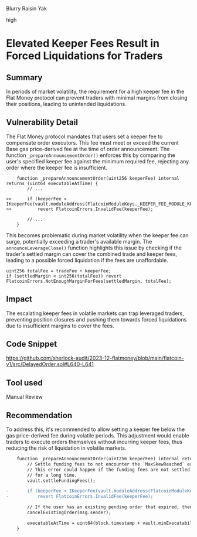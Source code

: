 Blurry Raisin Yak

high

# Elevated Keeper Fees Result in Forced Liquidations for Traders

## Summary

In periods of market volatility, the requirement for a high keeper fee in the Flat Money protocol can prevent traders with minimal margins from closing their positions, leading to unintended liquidations.

## Vulnerability Detail

The Flat Money protocol mandates that users set a keeper fee to compensate order executors. This fee must meet or exceed the current Base gas price-derived fee at the time of order announcement. The function `_prepareAnnouncementOrder()` enforces this by comparing the user's specified keeper fee against the minimum required fee, rejecting any order where the keeper fee is insufficient.

```solidity
    function _prepareAnnouncementOrder(uint256 keeperFee) internal returns (uint64 executableAtTime) {
        // ...

>>      if (keeperFee < IKeeperFee(vault.moduleAddress(FlatcoinModuleKeys._KEEPER_FEE_MODULE_KEY)).getKeeperFee())
>>          revert FlatcoinErrors.InvalidFee(keeperFee);

        // ...
    }
```

This becomes problematic during market volatility when the keeper fee can surge, potentially exceeding a trader's available margin. The `announceLeverageClose()` function highlights this issue by checking if the trader's settled margin can cover the combined trade and keeper fees, leading to a possible forced liquidation if the fees are unaffordable.

```solidity
uint256 totalFee = tradeFee + keeperFee;
if (settledMargin < int256(totalFee)) revert FlatcoinErrors.NotEnoughMarginForFees(settledMargin, totalFee);
```

## Impact

The escalating keeper fees in volatile markets can trap leveraged traders, preventing position closures and pushing them towards forced liquidations due to insufficient margins to cover the fees.

## Code Snippet

https://github.com/sherlock-audit/2023-12-flatmoney/blob/main/flatcoin-v1/src/DelayedOrder.sol#L640-L641

## Tool used

Manual Review

## Recommendation

To address this, it's recommended to allow setting a keeper fee below the gas price-derived fee during volatile periods. This adjustment would enable traders to execute orders themselves without incurring keeper fees, thus reducing the risk of liquidation in volatile markets.

```diff
    function _prepareAnnouncementOrder(uint256 keeperFee) internal returns (uint64 executableAtTime) {
        // Settle funding fees to not encounter the `MaxSkewReached` error.
        // This error could happen if the funding fees are not settled for a long time and the market is skewed long
        // for a long time.
        vault.settleFundingFees();

-       if (keeperFee < IKeeperFee(vault.moduleAddress(FlatcoinModuleKeys._KEEPER_FEE_MODULE_KEY)).getKeeperFee())
-           revert FlatcoinErrors.InvalidFee(keeperFee);

        // If the user has an existing pending order that expired, then cancel it.
        cancelExistingOrder(msg.sender);

        executableAtTime = uint64(block.timestamp + vault.minExecutabilityAge());
    }
```
